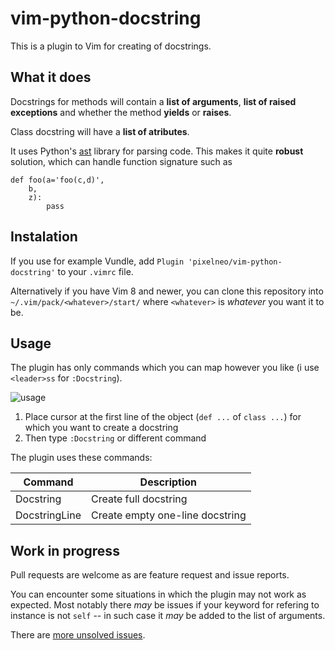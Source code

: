 # vim-python-docstring
This is a plugin to Vim for creating of docstrings. 

## What it does
Docstrings for methods will contain a **list of arguments**, **list of raised exceptions** and whether the method **yields** or **raises**.

Class docstring will have a **list of atributes**. 

It uses Python's [ast](https://docs.python.org/3/library/ast.html) library for parsing code. 
This makes it quite **robust** solution, which can handle function signature such as 

~~~{.python}
def foo(a='foo(c,d)',
    b,
    z):
        pass
~~~


## Instalation
If you use for example Vundle, add `Plugin 'pixelneo/vim-python-docstring'` to your `.vimrc` file.

Alternatively if you have Vim 8 and newer, you can clone this repository into `~/.vim/pack/<whatever>/start/` where `<whatever>` is *whatever* you want it to be.

## Usage
The plugin has only commands which you can map however you like (i use `<leader>ss` for `:Docstring`).

![usage](https://media.giphy.com/media/UT9uGHoL3n2nVN02Ux/giphy_s.gif)

1. Place cursor at the first line of the object (`def ...` of `class ...`) for which you want to create a docstring
2. Then type `:Docstring` or different command

The plugin uses these commands:

| Command       | Description |
|---------------|-------------|
| Docstring     | Create full docstring 
| DocstringLine | Create empty one-line docstring  

## Work in progress
Pull requests are welcome as are feature request and issue reports.

You can encounter some situations in which the plugin may not work as expected.
Most notably there *may* be issues if your keyword for refering to instance is not `self` -- in such case it *may* be added to the list of arguments.

There are [more unsolved issues](ISSUES.md).

